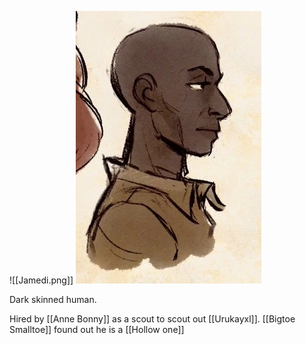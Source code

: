 ![[Jamedi.png]]
<img src="/assets/Jamedi.png"/>

Dark skinned human.

Hired by [[Anne Bonny]] as a scout to scout out [[Urukayxl]].
[[Bigtoe Smalltoe]] found out he is a [[Hollow one]]
